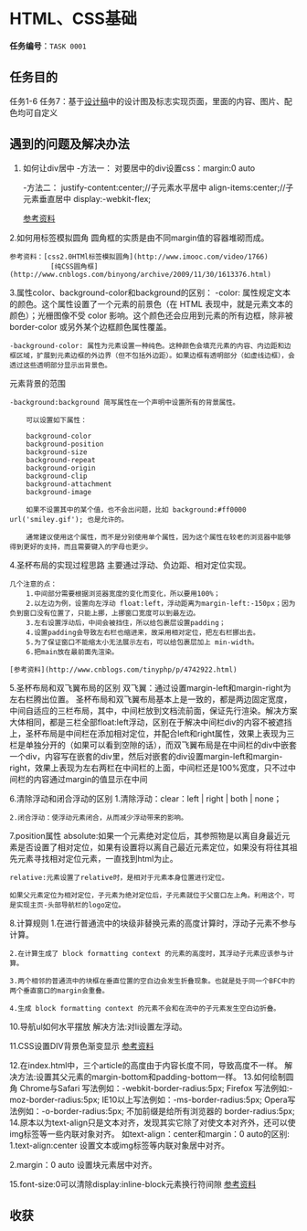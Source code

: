 # HTML、CSS基础

**任务编号**：`TASK 0001`

## 任务目的
任务1-6
任务7：基于[设计稿](design/)中的设计图及标志实现页面，里面的内容、图片、配色均可自定义



## 遇到的问题及解决办法
1. 如何让div居中
	-方法一：
		对要居中的div设置css：margin:0 auto

	-方法二：
		justify-content:center;//子元素水平居中
		align-items:center;//子元素垂直居中
		display:-webkit-flex;

	[参考资料](http://www.cnblogs.com/shenxiaolin/p/5387623.html)

2.如何用标签模拟圆角
	圆角框的实质是由不同margin值的容器堆砌而成。

	参考资料：[css2.0HTMl标签模拟圆角](http://www.imooc.com/video/1766)
			  [纯CSS圆角框](http://www.cnblogs.com/binyong/archive/2009/11/30/1613376.html) 

3.属性color、background-color和background的区别：
	-color: 属性规定文本的颜色。这个属性设置了一个元素的前景色（在 HTML 表现中，就是元素文本的颜色）；光栅图像不受 color 影响。这个颜色还会应用到元素的所有边框，除非被 border-color 或另外某个边框颜色属性覆盖。
	
	-background-color: 属性为元素设置一种纯色。这种颜色会填充元素的内容、内边距和边框区域，扩展到元素边框的外边界（但不包括外边距）。如果边框有透明部分（如虚线边框），会透过这些透明部分显示出背景色。
元素背景的范围
	
	-background:background 简写属性在一个声明中设置所有的背景属性。

		可以设置如下属性：

    	background-color
    	background-position
    	background-size
    	background-repeat
    	background-origin
    	background-clip
    	background-attachment
    	background-image

		如果不设置其中的某个值，也不会出问题，比如 background:#ff0000 url('smiley.gif'); 也是允许的。

		通常建议使用这个属性，而不是分别使用单个属性，因为这个属性在较老的浏览器中能够得到更好的支持，而且需要键入的字母也更少。

4.圣杯布局的实现过程思路
	主要通过浮动、负边距、相对定位实现。
	
	几个注意的点：
		1.中间部分需要根据浏览器宽度的变化而变化，所以要用100%；
		2.以左边为例，设置向左浮动 float:left，浮动距离为margin-left:-150px；因为负到窗口没有位置了，只能上挪，上挪窗口宽度可以到最左边。
		3.左右设置浮动后，中间会被挡住，所以给包裹层设置padding；
		4.设置padding会导致左右栏也缩进来，故采用相对定位，把左右栏挪出去。
		5.为了保证窗口不能缩太小无法展示左右，可以给包裹层加上 min-width。
		6.把main放在最前面先渲染。

	[参考资料](http://www.cnblogs.com/tinyphp/p/4742922.html)
5.圣杯布局和双飞翼布局的区别
      双飞翼：通过设置margin-left和margin-right为左右栏腾出位置。
	圣杯布局和双飞翼布局基本上是一致的，都是两边固定宽度，中间自适应的三栏布局，其中，中间栏放到文档流前面，保证先行渲染。解决方案大体相同，都是三栏全部float:left浮动，区别在于解决中间栏div的内容不被遮挡上，圣杯布局是中间栏在添加相对定位，并配合left和right属性，效果上表现为三栏是单独分开的（如果可以看到空隙的话），而双飞翼布局是在中间栏的div中嵌套一个div，内容写在嵌套的div里，然后对嵌套的div设置margin-left和margin-right，效果上表现为左右两栏在中间栏的上面，中间栏还是100%宽度，只不过中间栏的内容通过margin的值显示在中间

6.清除浮动和闭合浮动的区别
	1.清除浮动：clear：left | right | both | none；

	2.闭合浮动：使浮动元素闭合，从而减少浮动带来的影响。

7.position属性
	absolute:如果一个元素绝对定位后，其参照物是以离自身最近元素是否设置了相对定位，如果有设置将以离自己最近元素定位，如果没有将往其祖先元素寻找相对定位元素，一直找到html为止。
	
	relative:元素设置了relative时，是相对于元素本身位置进行定位。

	如果父元素定位为相对定位，子元素为绝对定位后，子元素就位于父窗口左上角。利用这个，可是实现主页-头部导航栏的logo定位。

8.计算规则
	1.在进行普通流中的块级非替换元素的高度计算时，浮动子元素不参与计算。

	2.在计算生成了 block formatting context 的元素的高度时，其浮动子元素应该参与计算。

	3.两个相邻的普通流中的块框在垂直位置的空白边会发生折叠现象。也就是处于同一个BFC中的两个垂直窗口的margin会重叠。

	4.生成 block formatting context 的元素不会和在流中的子元素发生空白边折叠。
10.导航ul如何水平摆放
	解决方法:对li设置左浮动。	

11.CSS设置DIV背景色渐变显示
    [参考资料](http://jingyan.baidu.com/article/8065f87fed4a3f233124989c.html)

12.在index.html中，三个article的高度由于内容长度不同，导致高度不一样。
	解决方法:设置其父元素的margin-bottom和padding-bottom一样。
13.如何绘制圆角
	Chrome与Safari 写法例如：-webkit-border-radius:5px;
    Firefox 写法例如:-moz-border-radius:5px;
    IE10以上写法例如：-ms-border-radius:5px;
    Opera写法例如：-o-border-radius:5px;
    不加前缀是给所有浏览器的  border-radius:5px;
14.原本以为text-align只是文本对齐，发现其实它除了对使文本对齐外，还可以使img标签等一些内联对象对齐。
   如text-align：center和margin：0 auto的区别:
   1.text-align:center 设置文本或img标签等内联对象居中对齐。

   2.margin：0 auto 设置块元素居中对齐。

 15.font-size:0可以清除display:inline-block元素换行符间隙
  [参考资料](http://www.jb51.net/css/100638.html)

   

## 收获

